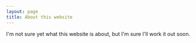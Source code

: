 ```yaml
---
layout: page
title: About this website
---
```

I'm not sure yet what this website is about, but I'm sure I'll work it out soon.

